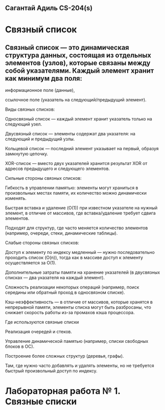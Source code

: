 ## Сагантай Адиль CS-204(s) 
# Связный список

## **Связный список** — это динамическая структура данных, состоящая из отдельных элементов (узлов), которые связаны между собой указателями. Каждый элемент хранит как минимум два поля:

информационное поле (данные),

ссылочное поле (указатель на следующий/предыдущий элемент).

Виды связных списков:

Односвязный список — каждый элемент хранит указатель только на следующий узел.

Двусвязный список — элементы содержат два указателя: на следующий и предыдущий узлы.

Кольцевой список — последний элемент указывает на первый, образуя замкнутую цепочку.

XOR-список — вместо двух указателей хранится результат XOR от адресов предыдущего и следующего элементов.

Сильные стороны связных списков:

Гибкость в управлении памятью: элементы могут храниться в произвольных местах памяти, их количество можно динамически изменять.

Быстрая вставка и удаление (O(1)) при известном указателе на нужный элемент, в отличие от массивов, где вставка/удаление требует сдвига элементов.

Подходят для структур, где часто меняется количество элементов (например, очереди, стеки, динамические таблицы).

Слабые стороны связных списков:

Доступ к элементу по индексу медленный — нужно последовательно проходить список (O(n)), тогда как в массиве доступ к элементу осуществляется за O(1).

Дополнительные затраты памяти на хранение указателей (в двусвязных списках — два указателя на каждый элемент).

Сложность реализации некоторых операций (например, поиск середины или обратный проход в односвязном списке).

Кэш-неэффективность — в отличие от массивов, которые хранятся в непрерывной памяти, элементы списка могут быть разбросаны, что снижает скорость работы из-за промахов кэша процессора.

Где используются связные списки

Реализация очередей и стеков.

Управление динамической памятью (например, списки свободных блоков в ОС).

Построение более сложных структур (деревья, графы).

Там, где нужно часто добавлять и удалять элементы, но не требуется быстрый произвольный доступ по индексу.
##
# Лабораторная работа № 1. Связные списки


